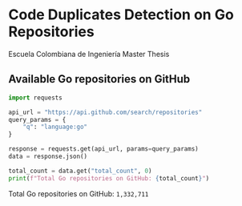 # Code Duplicates Detection on Go Repositories 

Escuela Colombiana de Ingeniería Master Thesis

## Available Go repositories on GitHub

```python
import requests

api_url = "https://api.github.com/search/repositories"
query_params = {
    "q": "language:go"
}

response = requests.get(api_url, params=query_params)
data = response.json()

total_count = data.get("total_count", 0)
print(f"Total Go repositories on GitHub: {total_count}")
```

Total Go repositories on GitHub: `1,332,711`
